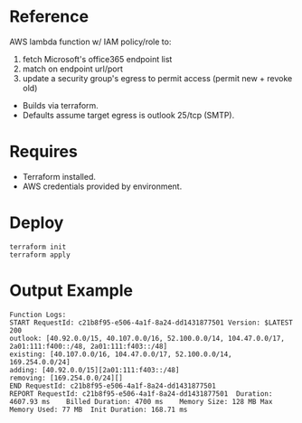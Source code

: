 # Reference
AWS lambda function w/ IAM policy/role to:
1. fetch Microsoft's office365 endpoint list
2. match on endpoint url/port
3. update a security group's egress to permit access (permit new + revoke old)

- Builds via terraform.
- Defaults assume target egress is outlook 25/tcp (SMTP).

# Requires
- Terraform installed.
- AWS credentials provided by environment.

# Deploy
```
terraform init
terraform apply
```

# Output Example
```
Function Logs:
START RequestId: c21b8f95-e506-4a1f-8a24-dd1431877501 Version: $LATEST
200
outlook: [40.92.0.0/15, 40.107.0.0/16, 52.100.0.0/14, 104.47.0.0/17, 2a01:111:f400::/48, 2a01:111:f403::/48]
existing: [40.107.0.0/16, 104.47.0.0/17, 52.100.0.0/14, 169.254.0.0/24]
adding: [40.92.0.0/15][2a01:111:f403::/48]
removing: [169.254.0.0/24][]
END RequestId: c21b8f95-e506-4a1f-8a24-dd1431877501
REPORT RequestId: c21b8f95-e506-4a1f-8a24-dd1431877501	Duration: 4607.93 ms	Billed Duration: 4700 ms	Memory Size: 128 MB	Max Memory Used: 77 MB	Init Duration: 168.71 ms	
```
